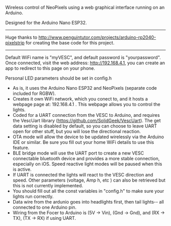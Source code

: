 Wireless control of NeoPixels using a web graphical interface running on an Arduino.

Designed for the Arduino Nano ESP32.

--------------------------------------------------------------------------------------------------------------------------------------------------------------------------
Huge thanks to  <http://www.penguintutor.com/projects/arduino-rp2040-pixelstrip>  for creating the base code for this project.

--------------------------------------------------------------------------------------------------------------------------------------------------------------------------

Default WiFi name is "myVESC", and default password is "yourpassword". Once connected, visit the web address: http://192.168.4.1, you can create an app to redirect to this page on your phone.

Personal LED parameters should be set in config.h

- As is, it uses the Arduino Nano ESP32 and NeoPixels (separate code included for RGBW). 
- Creates it own WiFi network, which you conect to, and it hosts a webpage page at: 192.168.4.1 . This webpage allows you to control the lights. 
- Coded for a UART connection from the VESC to Arduino, and requires the VescUart library (https://github.com/SolidGeek/VescUart). The get data setting is disabled by default, so you can choose to leave UART open for other stuff, but you will lose the directional reaction.
- OTA mode will allow the device to be updated wirelessly via the Arduino IDE or similar. Be sure you fill out your home WiFi details to use this feature.
- BLE bridge mode will use the UART port to create a new VESC connectable bluetooth device and provides a more stable connection, especially on iOS. Speed reactive light modes will be paused when this is active.
- If UART is connected the lights will react to the VESC direction and speed. Other parameters (voltage,  Amp h, etc ) can also be retrieved but this is not currently implemented.  
- You should fill out all the const variables in "config.h" to make sure your lights run correctly.  
- Data wire from the ardunio goes into headlights first, then tail lights-- all connected to one Arduino pin. 
- Wiring from the Focer to Arduino is (5V -> Vin), (Gnd  ->  Gnd), and (RX -> TX), (TX -> RX) if using UART.
